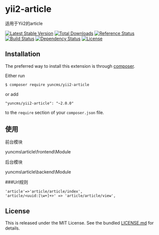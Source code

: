 # yii2-article
适用于Yii2的article

[![Latest Stable Version](https://poser.pugx.org/yuncms/yii2-article/v/stable.png)](https://packagist.org/packages/yuncms/yii2-article)
[![Total Downloads](https://poser.pugx.org/yuncms/yii2-article/downloads.png)](https://packagist.org/packages/yuncms/yii2-article)
[![Reference Status](https://www.versioneye.com/php/yuncms:yii2-article/reference_badge.svg)](https://www.versioneye.com/php/yuncms:yii2-article/references)
[![Build Status](https://img.shields.io/travis/yiisoft/yii2-article.svg)](http://travis-ci.org/yuncms/yii2-article)
[![Dependency Status](https://www.versioneye.com/php/yuncms:yii2-article/dev-master/badge.png)](https://www.versioneye.com/php/yuncms:yii2-article/dev-master)
[![License](https://poser.pugx.org/yuncms/yii2-article/license.svg)](https://packagist.org/packages/yuncms/yii2-article)

## Installation

The preferred way to install this extension is through [composer](http://getcomposer.org/download/).

Either run

```bash
$ composer require yuncms/yii2-article
```

or add

```
"yuncms/yii2-article": "~2.0.0"
```

to the `require` section of your `composer.json` file.

## 使用

前台模块

yuncms\article\frontend\Module

后台模块

yuncms\article\backend\Module

###Url规则
````
'article'=>'article/article/index',
'article/<uuid:[\w+]+>' => 'article/article/view',
````



## License

This is released under the MIT License. See the bundled [LICENSE.md](LICENSE.md)
for details.
